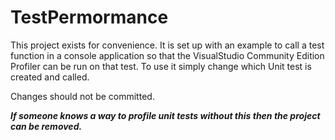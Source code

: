 # TestPermormance

This project exists for convenience.  It is set up with an example to call a test function in a console application so that the VisualStudio Community Edition Profiler can be run on that test.  To use it simply change which Unit test is created and called.

Changes should not be committed.

***If someone knows a way to profile unit tests without this then the project can be removed.***
